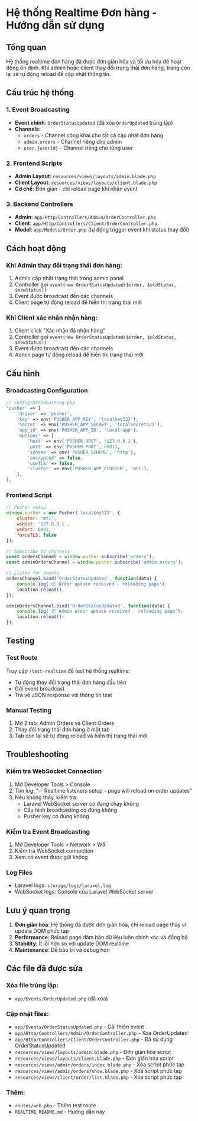 # Hệ thống Realtime Đơn hàng - Hướng dẫn sử dụng

## Tổng quan
Hệ thống realtime đơn hàng đã được đơn giản hóa và tối ưu hóa để hoạt động ổn định. Khi admin hoặc client thay đổi trạng thái đơn hàng, trang còn lại sẽ tự động reload để cập nhật thông tin.

## Cấu trúc hệ thống

### 1. Event Broadcasting
- **Event chính**: `OrderStatusUpdated` (đã xóa `OrderUpdated` trùng lặp)
- **Channels**: 
  - `orders` - Channel công khai cho tất cả cập nhật đơn hàng
  - `admin.orders` - Channel riêng cho admin
  - `user.{userId}` - Channel riêng cho từng user

### 2. Frontend Scripts
- **Admin Layout**: `resources/views/layouts/admin.blade.php`
- **Client Layout**: `resources/views/layouts/client.blade.php`
- **Cơ chế**: Đơn giản - chỉ reload page khi nhận event

### 3. Backend Controllers
- **Admin**: `app/Http/Controllers/Admin/OrderController.php`
- **Client**: `app/Http/Controllers/Client/OrderController.php`
- **Model**: `app/Models/Order.php` (tự động trigger event khi status thay đổi)

## Cách hoạt động

### Khi Admin thay đổi trạng thái đơn hàng:
1. Admin cập nhật trạng thái trong admin panel
2. Controller gọi `event(new OrderStatusUpdated($order, $oldStatus, $newStatus))`
3. Event được broadcast đến các channels
4. Client page tự động reload để hiển thị trạng thái mới

### Khi Client xác nhận nhận hàng:
1. Client click "Xác nhận đã nhận hàng"
2. Controller gọi `event(new OrderStatusUpdated($order, $oldStatus, $newStatus))`
3. Event được broadcast đến các channels
4. Admin page tự động reload để hiển thị trạng thái mới

## Cấu hình

### Broadcasting Configuration
```php
// config/broadcasting.php
'pusher' => [
    'driver' => 'pusher',
    'key' => env('PUSHER_APP_KEY', 'localkey123'),
    'secret' => env('PUSHER_APP_SECRET', 'localsecret123'),
    'app_id' => env('PUSHER_APP_ID', 'local-app'),
    'options' => [
        'host' => env('PUSHER_HOST', '127.0.0.1'),
        'port' => env('PUSHER_PORT', 6001),
        'scheme' => env('PUSHER_SCHEME', 'http'),
        'encrypted' => false,
        'useTLS' => false,
        'cluster' => env('PUSHER_APP_CLUSTER', 'mt1'),
    ],
],
```

### Frontend Script
```javascript
// Pusher setup
window.pusher = new Pusher('localkey123', {
    cluster: 'mt1',
    wsHost: '127.0.0.1',
    wsPort: 6001,
    forceTLS: false
});

// Subscribe to channels
const ordersChannel = window.pusher.subscribe('orders');
const adminOrdersChannel = window.pusher.subscribe('admin.orders');

// Listen for events
ordersChannel.bind('OrderStatusUpdated', function(data) {
    console.log('📦 Order update received - reloading page');
    location.reload();
});

adminOrdersChannel.bind('OrderStatusUpdated', function(data) {
    console.log('📦 Admin order update received - reloading page');
    location.reload();
});
```

## Testing

### Test Route
Truy cập `/test-realtime` để test hệ thống realtime:
- Tự động thay đổi trạng thái đơn hàng đầu tiên
- Gửi event broadcast
- Trả về JSON response với thông tin test

### Manual Testing
1. Mở 2 tab: Admin Orders và Client Orders
2. Thay đổi trạng thái đơn hàng ở một tab
3. Tab còn lại sẽ tự động reload và hiển thị trạng thái mới

## Troubleshooting

### Kiểm tra WebSocket Connection
1. Mở Developer Tools > Console
2. Tìm log: "✅ Realtime listeners setup - page will reload on order updates"
3. Nếu không thấy, kiểm tra:
   - Laravel WebSocket server có đang chạy không
   - Cấu hình broadcasting có đúng không
   - Pusher key có đúng không

### Kiểm tra Event Broadcasting
1. Mở Developer Tools > Network > WS
2. Kiểm tra WebSocket connection
3. Xem có event được gửi không

### Log Files
- Laravel logs: `storage/logs/laravel.log`
- WebSocket logs: Console của Laravel WebSocket server

## Lưu ý quan trọng

1. **Đơn giản hóa**: Hệ thống đã được đơn giản hóa, chỉ reload page thay vì update DOM phức tạp
2. **Performance**: Reload page đảm bảo dữ liệu luôn chính xác và đồng bộ
3. **Stability**: Ít lỗi hơn so với update DOM realtime
4. **Maintenance**: Dễ bảo trì và debug hơn

## Các file đã được sửa

### Xóa file trùng lặp:
- `app/Events/OrderUpdated.php` (đã xóa)

### Cập nhật files:
- `app/Events/OrderStatusUpdated.php` - Cải thiện event
- `app/Http/Controllers/Admin/OrderController.php` - Xóa OrderUpdated
- `app/Http/Controllers/Client/OrderController.php` - Đã sử dụng OrderStatusUpdated
- `resources/views/layouts/admin.blade.php` - Đơn giản hóa script
- `resources/views/layouts/client.blade.php` - Đơn giản hóa script
- `resources/views/admin/orders/index.blade.php` - Xóa script phức tạp
- `resources/views/admin/orders/show.blade.php` - Xóa script phức tạp
- `resources/views/client/order/list.blade.php` - Xóa script phức tạp

### Thêm:
- `routes/web.php` - Thêm test route
- `REALTIME_README.md` - Hướng dẫn này 